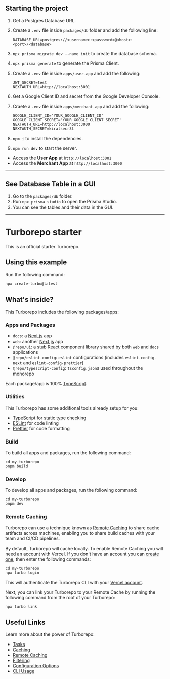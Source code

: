 ## Starting the project

1. Get a Postgres Database URL.
2. Create a `.env` file inside `packages/db` folder and add the following line:
    ```
    DATABASE_URL=postgres://<username>:<password>@<host>:<port>/<database>
    ```
3. `npx prisma migrate dev --name init` to create the database schema.
4. `npx prisma generate` to generate the Prisma Client.

5. Create a `.env` file inside `apps/user-app` and add the following:
    ```
    JWT_SECRET=test
    NEXTAUTH_URL=http://localhost:3001
    ```

6. Get a Google Client ID and secret from the Google Developer Console.

7. Craete a `.env` file inside `apps/merchant-app` and add the following:
    ```
    GOOGLE_CLIENT_ID='YOUR_GOOGLE_CLIENT_ID'
    GOOGLE_CLIENT_SECRET='YOUR_GOOGLE_CLIENT_SECRET'
    NEXTAUTH_URL=http://localhost:3000
    NEXTAUTH_SECRET=kiratsecr3t
    ```

6. `npm i` to install the dependencies.
7. `npm run dev` to start the server.

- Access the **User App** at `http://localhost:3001`
- Access the **Merchant App** at `http://localhost:3000`

---

## See Database Table in a GUI

1. Go to the `packages/db` folder.
2. Run `npx prisma studio` to open the Prisma Studio.
3. You can see the tables and their data in the GUI.

---


# Turborepo starter

This is an official starter Turborepo.

## Using this example

Run the following command: 

```sh
npx create-turbo@latest
```

## What's inside?

This Turborepo includes the following packages/apps:

### Apps and Packages

- `docs`: a [Next.js](https://nextjs.org/) app
- `web`: another [Next.js](https://nextjs.org/) app
- `@repo/ui`: a stub React component library shared by both `web` and `docs` applications
- `@repo/eslint-config`: `eslint` configurations (includes `eslint-config-next` and `eslint-config-prettier`)
- `@repo/typescript-config`: `tsconfig.json`s used throughout the monorepo

Each package/app is 100% [TypeScript](https://www.typescriptlang.org/).

### Utilities

This Turborepo has some additional tools already setup for you:

- [TypeScript](https://www.typescriptlang.org/) for static type checking
- [ESLint](https://eslint.org/) for code linting
- [Prettier](https://prettier.io) for code formatting

### Build

To build all apps and packages, run the following command:

```
cd my-turborepo
pnpm build
```

### Develop

To develop all apps and packages, run the following command:

```
cd my-turborepo
pnpm dev
```

### Remote Caching

Turborepo can use a technique known as [Remote Caching](https://turbo.build/repo/docs/core-concepts/remote-caching) to share cache artifacts across machines, enabling you to share build caches with your team and CI/CD pipelines.

By default, Turborepo will cache locally. To enable Remote Caching you will need an account with Vercel. If you don't have an account you can [create one](https://vercel.com/signup), then enter the following commands:

```
cd my-turborepo
npx turbo login
```

This will authenticate the Turborepo CLI with your [Vercel account](https://vercel.com/docs/concepts/personal-accounts/overview).

Next, you can link your Turborepo to your Remote Cache by running the following command from the root of your Turborepo:

```
npx turbo link
```

## Useful Links

Learn more about the power of Turborepo:

- [Tasks](https://turbo.build/repo/docs/core-concepts/monorepos/running-tasks)
- [Caching](https://turbo.build/repo/docs/core-concepts/caching)
- [Remote Caching](https://turbo.build/repo/docs/core-concepts/remote-caching)
- [Filtering](https://turbo.build/repo/docs/core-concepts/monorepos/filtering)
- [Configuration Options](https://turbo.build/repo/docs/reference/configuration)
- [CLI Usage](https://turbo.build/repo/docs/reference/command-line-reference)
